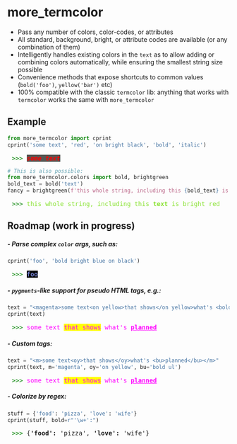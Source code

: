 # more_termcolor

- Pass any number of colors, color-codes, or attributes
- All standard, background, bright, or attribute codes are available (or any combination of them)
- Intelligently handles existing colors in the `text` as to allow adding or combining colors automatically, while ensuring the smallest string size possible
- Convenience methods that expose shortcuts to common values (`bold('foo')`, `yellow('bar')` etc)
- 100% compatible with the classic `termcolor` lib: anything that works with `termcolor` works the same with `more_termcolor` 

## Example
```python
from more_termcolor import cprint
cprint('some text', 'red', 'on bright black', 'bold', 'italic')
```
<div style='font-family: monospace; margin-left: 10px'>
<span style="color: green">>>></span> 
<span style="color: red; background: #555753">
<i><b>some text</b></i>
</span>
</div>

```python
# This is also possible:
from more_termcolor.colors import bold, brightgreen
bold_text = bold('text')
fancy = brightgreen(f'this whole string, including this {bold_text} is bright green')
```

<div style='font-family: monospace; margin-left: 10px'>
<span style="color: green">>>></span> 
<span style="color: #8AE234">
this whole string, including this <b>text</b> is bright red
</span>
</div>

## Roadmap (work in progress)
##### - Parse complex `color` args, such as:
```python
cprint('foo', 'bold bright blue on black')
``` 
<div style='font-family: monospace; margin-left: 10px'>
<span style="color: green">>>></span>
 <span style="color: #727FCF; font-weight: 700; background: black">foo</span>
</div>


##### - `pygments`-like support for pseudo HTML tags, e.g.: 
```python
text = "<magenta>some text<on yellow>that shows</on yellow>what's <bold ul>planned</bold ul></magenta>"
cprint(text) 
```
<div style='font-family: monospace; margin-left: 10px'>
<span style="color: green">>>></span> 
<span style="color: magenta">
some text
<span style="background: yellow">that shows</span>
what's
<span style="font-weight: bold"><u>planned</u></span>
</span>
</div>

##### - Custom tags:
```python
text = "<m>some text<oy>that shows</oy>what's <bu>planned</bu></m>"
cprint(text, m='magenta', oy='on yellow', bu='bold ul') 
``` 
<div style='font-family: monospace; margin-left: 10px'>
<span style="color: green">>>></span> 
<span style="color: magenta">
some text
<span style="background: yellow">that shows</span>
what's
<span style="font-weight: bold"><u>planned</u></span>
</span>
</div>

##### - Colorize by regex:
```python
stuff = {'food': 'pizza', 'love': 'wife'}
cprint(stuff, bold=r"'\w+':")

``` 
<div style='font-family: monospace; margin-left: 10px'>
<span style="color: green">>>></span> {<span style="font-weight: 700">'food':</span> 'pizza', <span style="font-weight: 700">'love':</span> 'wife'}
</div>

